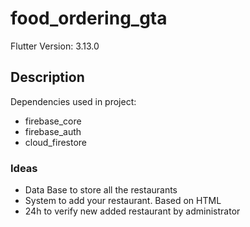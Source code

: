 # food_ordering_gta

Flutter Version: 3.13.0

## Description

Dependencies used in project:

- firebase_core
- firebase_auth
- cloud_firestore

### Ideas
- Data Base to store all the restaurants
- System to add your restaurant. Based on HTML
- 24h to verify new added restaurant by administrator